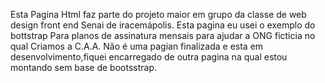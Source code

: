 Esta Pagina Html faz parte do projeto maior em grupo da classe de web design front end Senai de iracemápolis.
Esta pagina eu usei o exemplo do bottstrap Para planos de assinatura mensais para ajudar a ONG ficticia no qual Criamos a C.A.A.
Não é uma pagian finalizada e esta em desenvolvimento,fiquei encarregado de outra pagina na qual estou montando sem base de bootsstrap.
